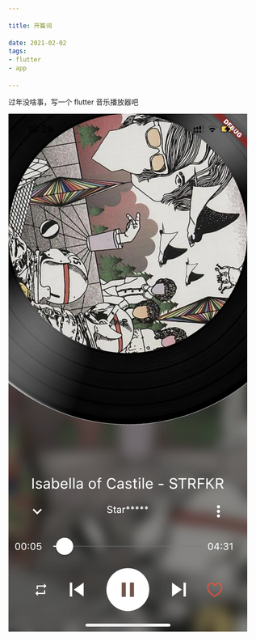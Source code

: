 ```yaml
---

title: 开篇词

date: 2021-02-02
tags:
- flutter
- app

---
```


过年没啥事，写一个 flutter 音乐播放器吧

![](/images/IMG_3795-bc77862c-6981-4f38-9118-07d8b038450d.jpg)